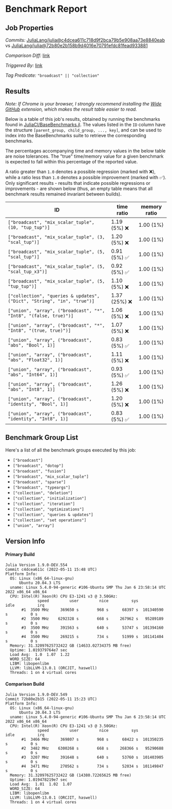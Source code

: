 # Benchmark Report

## Job Properties

*Commits:* [JuliaLang/julia@c4dcea611c718d9f2bca79b5e908aa73e8840eab](https://github.com/JuliaLang/julia/commit/c4dcea611c718d9f2bca79b5e908aa73e8840eab) vs [JuliaLang/julia@72b80e2b158b9d4016e70791efdc81fead933881](https://github.com/JuliaLang/julia/commit/72b80e2b158b9d4016e70791efdc81fead933881)

*Comparison Diff:* [link](https://github.com/JuliaLang/julia/compare/72b80e2b158b9d4016e70791efdc81fead933881..c4dcea611c718d9f2bca79b5e908aa73e8840eab)

*Triggered By:* [link](https://github.com/JuliaLang/julia/pull/45276#issuecomment-1123955334)

*Tag Predicate:* `"broadcast" || "collection"`

## Results

*Note: If Chrome is your browser, I strongly recommend installing the [Wide GitHub](https://chrome.google.com/webstore/detail/wide-github/kaalofacklcidaampbokdplbklpeldpj?hl=en)
extension, which makes the result table easier to read.*

Below is a table of this job's results, obtained by running the benchmarks found in
[JuliaCI/BaseBenchmarks.jl](https://github.com/JuliaCI/BaseBenchmarks.jl). The values
listed in the `ID` column have the structure `[parent_group, child_group, ..., key]`,
and can be used to index into the BaseBenchmarks suite to retrieve the corresponding
benchmarks.

The percentages accompanying time and memory values in the below table are noise tolerances. The "true"
time/memory value for a given benchmark is expected to fall within this percentage of the reported value.

A ratio greater than `1.0` denotes a possible regression (marked with :x:), while a ratio less
than `1.0` denotes a possible improvement (marked with :white_check_mark:). Only significant results - results
that indicate possible regressions or improvements - are shown below (thus, an empty table means that all
benchmark results remained invariant between builds).

| ID | time ratio | memory ratio |
|----|------------|--------------|
| `["broadcast", "mix_scalar_tuple", (10, "tup_tup")]` | 1.19 (5%) :x: | 1.00 (1%)  |
| `["broadcast", "mix_scalar_tuple", (3, "scal_tup")]` | 1.20 (5%) :x: | 1.00 (1%)  |
| `["broadcast", "mix_scalar_tuple", (5, "scal_tup")]` | 0.91 (5%) :white_check_mark: | 1.00 (1%)  |
| `["broadcast", "mix_scalar_tuple", (5, "scal_tup_x3")]` | 0.92 (5%) :white_check_mark: | 1.00 (1%)  |
| `["broadcast", "mix_scalar_tuple", (5, "tup_tup")]` | 1.10 (5%) :x: | 1.00 (1%)  |
| `["collection", "queries & updates", ("Dict", "String", "in", "true")]` | 1.37 (25%) :x: | 1.00 (1%)  |
| `["union", "array", ("broadcast", "*", "Int8", "(false, true)")]` | 1.06 (5%) :x: | 1.00 (1%)  |
| `["union", "array", ("broadcast", "*", "Int8", "(true, true)")]` | 1.07 (5%) :x: | 1.00 (1%)  |
| `["union", "array", ("broadcast", "abs", "Bool", 1)]` | 0.83 (5%) :white_check_mark: | 1.00 (1%)  |
| `["union", "array", ("broadcast", "abs", "Float32", 1)]` | 1.11 (5%) :x: | 1.00 (1%)  |
| `["union", "array", ("broadcast", "abs", "Int64", 1)]` | 0.93 (5%) :white_check_mark: | 1.00 (1%)  |
| `["union", "array", ("broadcast", "abs", "Int8", 1)]` | 1.26 (5%) :x: | 1.00 (1%)  |
| `["union", "array", ("broadcast", "identity", "Bool", 1)]` | 1.20 (5%) :x: | 1.00 (1%)  |
| `["union", "array", ("broadcast", "identity", "Int8", 1)]` | 0.83 (5%) :white_check_mark: | 1.00 (1%)  |

## Benchmark Group List

Here's a list of all the benchmark groups executed by this job:

- `["broadcast"]`
- `["broadcast", "dotop"]`
- `["broadcast", "fusion"]`
- `["broadcast", "mix_scalar_tuple"]`
- `["broadcast", "sparse"]`
- `["broadcast", "typeargs"]`
- `["collection", "deletion"]`
- `["collection", "initialization"]`
- `["collection", "iteration"]`
- `["collection", "optimizations"]`
- `["collection", "queries & updates"]`
- `["collection", "set operations"]`
- `["union", "array"]`

## Version Info

#### Primary Build

```
Julia Version 1.9.0-DEV.554
Commit c4dcea611c (2022-05-11 15:48 UTC)
Platform Info:
  OS: Linux (x86_64-linux-gnu)
      Ubuntu 20.04.3 LTS
  uname: Linux 5.4.0-94-generic #106-Ubuntu SMP Thu Jan 6 23:58:14 UTC 2022 x86_64 x86_64
  CPU: Intel(R) Xeon(R) CPU E3-1241 v3 @ 3.50GHz: 
              speed         user         nice          sys         idle          irq
       #1  3500 MHz     369650 s        968 s      68397 s  101340590 s          0 s
       #2  3500 MHz    6292328 s        668 s     267962 s   95289189 s          0 s
       #3  3500 MHz     391563 s        640 s      53747 s  101394160 s          0 s
       #4  3500 MHz     269215 s        734 s      51999 s  101141404 s          0 s
  Memory: 31.32097625732422 GB (14633.02734375 MB free)
  Uptime: 1.019379764e7 sec
  Load Avg:  1.0  1.07  1.22
  WORD_SIZE: 64
  LIBM: libopenlibm
  LLVM: libLLVM-13.0.1 (ORCJIT, haswell)
  Threads: 1 on 4 virtual cores

```

#### Comparison Build

```
Julia Version 1.9.0-DEV.549
Commit 72b80e2b15 (2022-05-11 15:23 UTC)
Platform Info:
  OS: Linux (x86_64-linux-gnu)
      Ubuntu 20.04.3 LTS
  uname: Linux 5.4.0-94-generic #106-Ubuntu SMP Thu Jan 6 23:58:14 UTC 2022 x86_64 x86_64
  CPU: Intel(R) Xeon(R) CPU E3-1241 v3 @ 3.50GHz: 
              speed         user         nice          sys         idle          irq
       #1  3466 MHz     369807 s        968 s      68422 s  101350235 s          0 s
       #2  3482 MHz    6300268 s        668 s     268366 s   95290688 s          0 s
       #3  3207 MHz     391648 s        640 s      53760 s  101403905 s          0 s
       #4  3471 MHz     270562 s        734 s      52034 s  101149847 s          0 s
  Memory: 31.32097625732422 GB (14380.72265625 MB free)
  Uptime: 1.019478219e7 sec
  Load Avg:  1.01  1.02  1.07
  WORD_SIZE: 64
  LIBM: libopenlibm
  LLVM: libLLVM-13.0.1 (ORCJIT, haswell)
  Threads: 1 on 4 virtual cores

```
